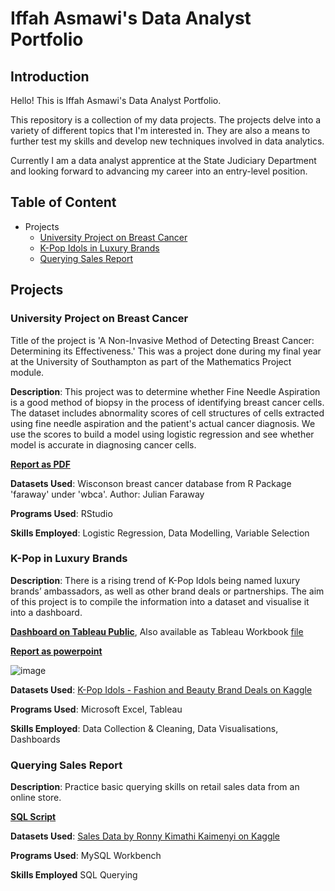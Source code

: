 # Iffah Asmawi's Data Analyst Portfolio

## Introduction
Hello! This is Iffah Asmawi's Data Analyst Portfolio.

This repository is a collection of my data projects. The projects delve into a variety of different topics that I'm interested in. They are also a means to further test my skills and develop new techniques involved in data analytics.

Currently I am a data analyst apprentice at the State Judiciary Department and looking forward to advancing my career into an entry-level position.

## Table of Content
- Projects
  - [University Project on Breast Cancer](https://github.com/ifffah/datafolio#university-project-on-breast-cancer)
  - [K-Pop Idols in Luxury Brands](https://github.com/ifffah/datafolio/blob/main/README.md#k-pop-in-luxury-brands)
  - [Querying Sales Report](https://github.com/ifffah/datafolio/blob/main/README.md#querying-sales-report) 

## Projects

### University Project on Breast Cancer
Title of the project is 'A Non-Invasive Method of Detecting Breast Cancer: Determining its Effectiveness.' This was a project done during my final year at the University of Southampton as part of the Mathematics Project module. 

**Description**: This project was to determine whether Fine Needle Aspiration is a good method of biopsy in the process of identifying breast cancer cells. The dataset includes abnormality scores of cell structures of cells extracted using fine needle aspiration and the patient's actual cancer diagnosis. We use the scores to build a model using logistic regression and see whether model is accurate in diagnosing cancer cells.

[**Report as PDF**](https://github.com/ifffah/datafolio/blob/28efedd7219534d256e2e58edbe457ce041bd560/A%20Non-Invasive%20Method%20of%20Detecting%20Breast%20Cancer_%20Determining%20its%20Effectiveness.pdf)

**Datasets Used**: Wisconson breast cancer database from R Package 'faraway' under 'wbca'. Author: Julian Faraway

**Programs Used**: RStudio

**Skills Employed**: Logistic Regression, Data Modelling, Variable Selection

### K-Pop in Luxury Brands
**Description**: There is a rising trend of K-Pop Idols being named luxury brands’ ambassadors, as well as other brand deals or partnerships. The aim of this project is to compile the information into a dataset and visualise it into a dashboard. 

[**Dashboard on Tableau Public**](https://public.tableau.com/views/K-PopinLuxuryBrands/Summary?:language=en-US&:display_count=n&:origin=viz_share_link), Also available as Tableau Workbook [file](https://github.com/ifffah/datafolio/blob/f7e0d330f049cc4ac7991845e1b2f1a737d748be/K-Pop%20in%20Luxury%20Brands.twbx)

[**Report as powerpoint**](https://docs.google.com/presentation/d/1hJglfZX1RHkUPehXD2mBoNr7cLSPupJW/edit?usp=sharing&ouid=100592074269604576306&rtpof=true&sd=true)

![image](https://github.com/ifffah/datafolio/assets/139728397/a4e50ec1-303d-477c-8478-1e42cccfa5fb)

**Datasets Used**: [K-Pop Idols - Fashion and Beauty Brand Deals on Kaggle](https://www.kaggle.com/datasets/iffahasmawi/kpop-brand-deals)

**Programs Used**: Microsoft Excel, Tableau

**Skills Employed**: Data Collection & Cleaning, Data Visualisations, Dashboards

### Querying Sales Report
**Description**: Practice basic querying skills on retail sales data from an online store.

[**SQL Script**](https://github.com/ifffah/datafolio/blob/main/Sales%20Report.sql)

**Datasets Used**: [Sales Data by Ronny Kimathi Kaimenyi on Kaggle](https://www.kaggle.com/datasets/ronnykym/online-store-sales-data)

**Programs Used**: MySQL Workbench

**Skills Employed** SQL Querying


